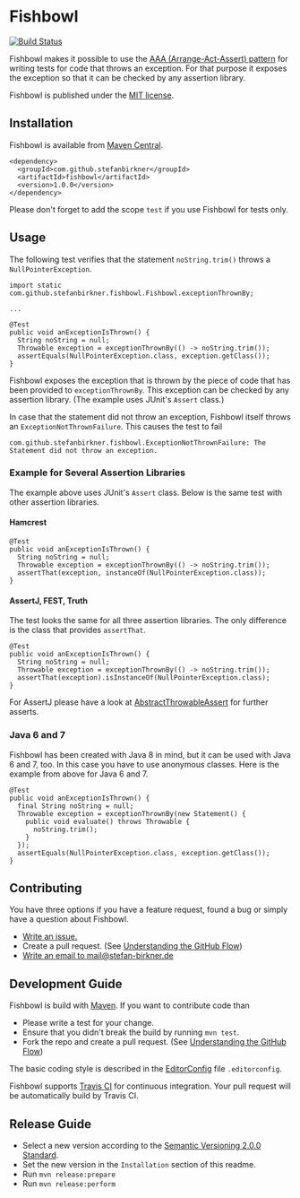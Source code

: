 # Fishbowl

[![Build Status](https://travis-ci.org/stefanbirkner/fishbowl.svg?branch=master)](https://travis-ci.org/stefanbirkner/fishbowl)

Fishbowl makes it possible to use the
[AAA (Arrange-Act-Assert) pattern](http://c2.com/cgi/wiki?ArrangeActAssert)
for writing tests for code that throws an exception. For that purpose it
exposes the exception so that it can be checked by any assertion
library.

Fishbowl is published under the
[MIT license](http://opensource.org/licenses/MIT).


## Installation

Fishbowl is available from [Maven Central](http://search.maven.org/).

    <dependency>
      <groupId>com.github.stefanbirkner</groupId>
      <artifactId>fishbowl</artifactId>
      <version>1.0.0</version>
    </dependency>

Please don't forget to add the scope `test` if you use Fishbowl for
tests only.


## Usage

The following test verifies that the statement `noString.trim()` throws
a `NullPointerException`.

    import static com.github.stefanbirkner.fishbowl.Fishbowl.exceptionThrownBy;

    ...

    @Test
    public void anExceptionIsThrown() {
      String noString = null;
      Throwable exception = exceptionThrownBy(() -> noString.trim());
      assertEquals(NullPointerException.class, exception.getClass());
    }

Fishbowl exposes the exception that is thrown by the piece of code that
has been provided to `exceptionThrownBy`. This exception can be checked
by any assertion library. (The example uses JUnit's `Assert` class.)

In case that the statement did not throw an exception, Fishbowl itself
throws an `ExceptionNotThrownFailure`. This causes the test to fail

    com.github.stefanbirkner.fishbowl.ExceptionNotThrownFailure: The Statement did not throw an exception.

### Example for Several Assertion Libraries

The example above uses JUnit's `Assert` class. Below is the same test
with other assertion libraries.

#### Hamcrest

    @Test
    public void anExceptionIsThrown() {
      String noString = null;
      Throwable exception = exceptionThrownBy(() -> noString.trim());
      assertThat(exception, instanceOf(NullPointerException.class));
    }

#### AssertJ, FEST, Truth

The test looks the same for all three assertion libraries. The only
difference is the class that provides `assertThat`.

    @Test
    public void anExceptionIsThrown() {
      String noString = null;
      Throwable exception = exceptionThrownBy(() -> noString.trim());
      assertThat(exception).isInstanceOf(NullPointerException.class);
    }

For AssertJ please have a look at
[AbstractThrowableAssert](http://joel-costigliola.github.io/assertj/core/api/org/assertj/core/api/AbstractThrowableAssert.html)
for further asserts.

### Java 6 and 7

Fishbowl has been created with Java 8 in mind, but it can be used with
Java 6 and 7, too. In this case you have to use anonymous classes. Here
is the example from above for Java 6 and 7.

    @Test
    public void anExceptionIsThrown() {
      final String noString = null;
      Throwable exception = exceptionThrownBy(new Statement() {
        public void evaluate() throws Throwable {
          noString.trim();
        }
      });
      assertEquals(NullPointerException.class, exception.getClass());
    }


## Contributing

You have three options if you have a feature request, found a bug or
simply have a question about Fishbowl.

* [Write an issue.](https://github.com/stefanbirkner/quaidan/issues/new)
* Create a pull request. (See [Understanding the GitHub Flow](https://guides.github.com/introduction/flow/index.html))
* [Write an email to mail@stefan-birkner.de](mailto:mail@stefan-birkner.de)


## Development Guide

Fishbowl is build with [Maven](http://maven.apache.org/). If you want to
contribute code than

* Please write a test for your change.
* Ensure that you didn't break the build by running `mvn test`.
* Fork the repo and create a pull request. (See [Understanding the GitHub Flow](https://guides.github.com/introduction/flow/index.html))

The basic coding style is described in the
[EditorConfig](http://editorconfig.org/) file `.editorconfig`.

Fishbowl supports [Travis CI](https://travis-ci.org/) for continuous
integration. Your pull request will be automatically build by Travis
CI.


## Release Guide

* Select a new version according to the
  [Semantic Versioning 2.0.0 Standard](http://semver.org/).
* Set the new version in the `Installation` section of this readme.
* Run `mvn release:prepare`
* Run `mvn release:perform`
